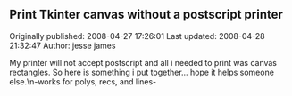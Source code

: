 ## Print Tkinter canvas without a postscript printer

Originally published: 2008-04-27 17:26:01
Last updated: 2008-04-28 21:32:47
Author: jesse james

My printer will not accept postscript and all i needed to print was canvas rectangles. So here is something i put together... hope it helps someone else.\n-works for polys, recs, and lines-